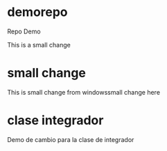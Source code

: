 # demorepo
Repo Demo

This is a small change

# small change

This is small change from windowssmall change here

# clase integrador
Demo de cambio para la clase de integrador
